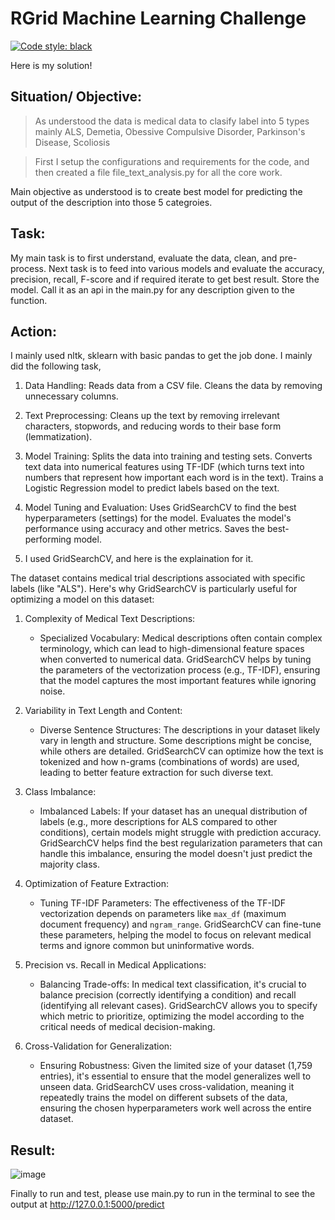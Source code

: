# RGrid Machine Learning Challenge

[![Code style: black](https://img.shields.io/badge/code%20style-black-000000.svg)](https://github.com/psf/black)

Here is my solution!

## Situation/ Objective: 
> As understood the data is medical data to clasify label into 5 types mainly ALS, Demetia, Obessive Compulsive Disorder, Parkinson's Disease, Scoliosis

> First I setup the configurations and requirements for the code, and then created a file file_text_analysis.py for all the core work. 

Main objective as understood is to create best model for predicting the output of the description into those 5 categroies.

## Task: 
My main task is to first understand, evaluate the data, clean, and pre-process.
Next task is to feed into various models and evaluate the accuracy, precision, recall, F-score and if required iterate to get best result. Store the model. Call it as an api in the main.py for any description given to the function.  

## Action:
I mainly used nltk, sklearn with basic pandas to get the job done. 
I mainly did the following task,

1. Data Handling:
    Reads data from a CSV file.
    Cleans the data by removing unnecessary columns.

2. Text Preprocessing:
    Cleans up the text by removing irrelevant characters, stopwords, and reducing words to their base form (lemmatization).

3. Model Training:
    Splits the data into training and testing sets.
    Converts text data into numerical features using TF-IDF (which turns text into numbers that represent how important each word is in the text).
    Trains a Logistic Regression model to predict labels based on the text.

4. Model Tuning and Evaluation:
    Uses GridSearchCV to find the best hyperparameters (settings) for the model.
    Evaluates the model's performance using accuracy and other metrics.
    Saves the best-performing model.


5. I used GridSearchCV, and here is the explaination for it. 

The dataset contains medical trial descriptions associated with specific labels (like "ALS"). Here's why GridSearchCV is particularly useful for optimizing a model on this dataset:

1. Complexity of Medical Text Descriptions:
   - Specialized Vocabulary: Medical descriptions often contain complex terminology, which can lead to high-dimensional feature spaces when converted to numerical data. GridSearchCV helps by tuning the parameters of the vectorization process (e.g., TF-IDF), ensuring that the model captures the most important features while ignoring noise.

2. Variability in Text Length and Content:
   - Diverse Sentence Structures: The descriptions in your dataset likely vary in length and structure. Some descriptions might be concise, while others are detailed. GridSearchCV can optimize how the text is tokenized and how n-grams (combinations of words) are used, leading to better feature extraction for such diverse text.

3. Class Imbalance:
   - Imbalanced Labels: If your dataset has an unequal distribution of labels (e.g., more descriptions for ALS compared to other conditions), certain models might struggle with prediction accuracy. GridSearchCV helps find the best regularization parameters that can handle this imbalance, ensuring the model doesn't just predict the majority class.

4. Optimization of Feature Extraction:
   - Tuning TF-IDF Parameters: The effectiveness of the TF-IDF vectorization depends on parameters like `max_df` (maximum document frequency) and `ngram_range`. GridSearchCV can fine-tune these parameters, helping the model to focus on relevant medical terms and ignore common but uninformative words.

5. Precision vs. Recall in Medical Applications:
   - Balancing Trade-offs: In medical text classification, it's crucial to balance precision (correctly identifying a condition) and recall (identifying all relevant cases). GridSearchCV allows you to specify which metric to prioritize, optimizing the model according to the critical needs of medical decision-making.

6. Cross-Validation for Generalization:
   - Ensuring Robustness: Given the limited size of your dataset (1,759 entries), it's essential to ensure that the model generalizes well to unseen data. GridSearchCV uses cross-validation, meaning it repeatedly trains the model on different subsets of the data, ensuring the chosen hyperparameters work well across the entire dataset.

## Result: 
![image](https://github.com/user-attachments/assets/f70bc04d-5c64-4aca-af69-09ba61303dbc)


Finally to run and test, please use main.py to run in the terminal to see the output at http://127.0.0.1:5000/predict
